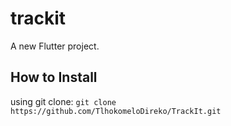 # trackit

A new Flutter project.

## How to Install

using git clone:
`git clone https://github.com/TlhokomeloDireko/TrackIt.git`

